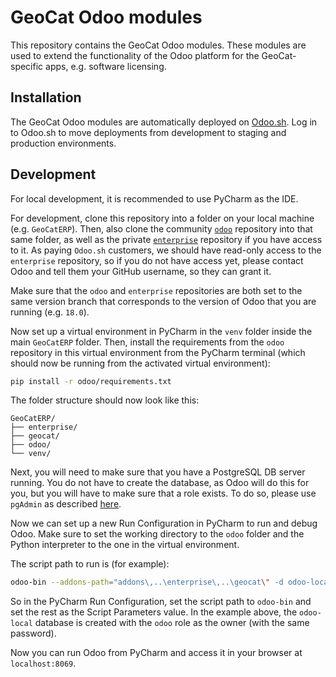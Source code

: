 # GeoCat Odoo modules

This repository contains the GeoCat Odoo modules. 
These modules are used to extend the functionality of the Odoo platform for the GeoCat-specific apps, e.g. software licensing.

## Installation

The GeoCat Odoo modules are automatically deployed on [Odoo.sh](https://odoo.sh).
Log in to Odoo.sh to move deployments from development to staging and production environments.

## Development

For local development, it is recommended to use PyCharm as the IDE.

For development, clone this repository into a folder on your local machine (e.g. `GeoCatERP`).
Then, also clone the community [`odoo`](https://github.com/odoo/odoo) repository into that same folder,
as well as the private [`enterprise`](https://github.com/odoo/enterprise) repository if you have access to it.
As paying `Odoo.sh` customers, we should have read-only access to the `enterprise` repository, so if you do not
have access yet, please contact Odoo and tell them your GitHub username, so they can grant it.

Make sure that the `odoo` and `enterprise` repositories are both set to the same version branch 
that corresponds to the version of Odoo that you are running (e.g. `18.0`).

Now set up a virtual environment in PyCharm in the `venv` folder inside the main `GeoCatERP` folder.
Then, install the requirements from the `odoo` repository in this virtual environment from the PyCharm terminal 
(which should now be running from the activated virtual environment):

```bash
pip install -r odoo/requirements.txt
```

The folder structure should now look like this:

```
GeoCatERP/
├── enterprise/
├── geocat/
├── odoo/
└── venv/
```

Next, you will need to make sure that you have a PostgreSQL DB server running.
You do not have to create the database, as Odoo will do this for you, but you will have to make sure that a role exists.
To do so, please use `pgAdmin` as described [here](https://www.odoo.com/documentation/18.0/administration/on_premise/source.html#postgresql).

Now we can set up a new Run Configuration in PyCharm to run and debug Odoo.
Make sure to set the working directory to the `odoo` folder and the Python interpreter to the one in the virtual environment.

The script path to run is (for example):

```bash
odoo-bin --addons-path="addons\,..\enterprise\,..\geocat\" -d odoo-local -r odoo -w odoo
```

So in the PyCharm Run Configuration, set the script path to `odoo-bin` and set the rest as the Script Parameters value.
In the example above, the `odoo-local` database is created with the `odoo` role as the owner (with the same password).

Now you can run Odoo from PyCharm and access it in your browser at `localhost:8069`.